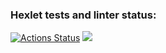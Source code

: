 ### Hexlet tests and linter status:
[![Actions Status](https://github.com/SergeyAnuf/python-project-49/actions/workflows/hexlet-check.yml/badge.svg)](https://github.com/SergeyAnuf/python-project-49/actions)
<a href="https://codeclimate.com/github/SergeyAnuf/python-project-49/maintainability"><img src="https://api.codeclimate.com/v1/badges/c67e00a47fa529eacbd7/maintainability" /></a>
